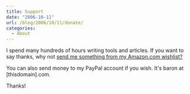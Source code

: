 ```yaml
---
title: Support
date: "2006-10-11"
url: /blog/2006/10/11/donate/
categories:
  - About
---
```

I spend many hundreds of hours writing tools and articles. If you want to say thanks, why not [send me something from my Amazon.com wishlist?](http://www.amazon.com/gp/registry/registry.html?id=LOE4ZUTKFU39)

You can also send money to my PayPal account if you wish. It's baron at [thisdomain].com.

Thanks!


